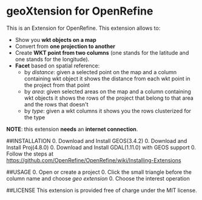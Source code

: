 geoXtension for OpenRefine
======================================

This is an Extension for OpenRefine.
This extension allows to:
- Show you **wkt objects on a map**
- Convert from **one projection to another**
- Create **WKT point from two columns** (one stands for the latitude and one stands for the longitude).
- **Facet** based on spatial reference:
   * by *distance*: given a selected point on the map and a column containing wkt object it shows the distance from each wkt point in the project from that point
   * by *area*: given selected areas on the map and a column containing wkt objects it shows the rows of the project that belong to that area and the rows that doesn't
   * by *type*: given a wkt columns it shows you the rows clusterized for the type

**NOTE**: this extension **needs** an **internet connection**.

##INSTALLATION
0. Download and Install GEOS(3.4.2)
0. Download and Install Proj(4.8.0)
0. Download and Install GDAL(1.11.0) with GEOS support
0. Follow the steps at https://github.com/OpenRefine/OpenRefine/wiki/Installing-Extensions

##USAGE
0. Open or create a project
0. Click the small triangle before the column name and choose *geo extension*
0. Choose the interest operation

##LICENSE
This extension is provided free of charge under the MIT license.

